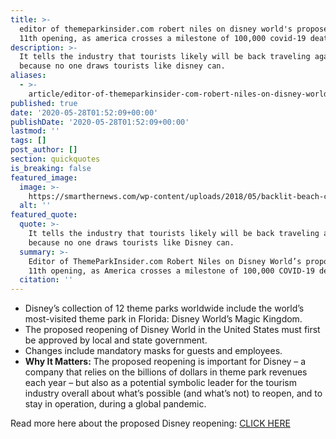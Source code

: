 ```yaml
---
title: >-
  editor of themeparkinsider.com robert niles on disney world's proposed july
  11th opening, as america crosses a milestone of 100,000 covid-19 deaths.
description: >-
  It tells the industry that tourists likely will be back traveling again soon
  because no one draws tourists like disney can.
aliases:
  - >-
    article/editor-of-themeparkinsider-com-robert-niles-on-disney-worlds-proposed-july-11th-opening-as-america-crosses-a-milestone-of-100000-covid-19-deaths/
published: true
date: '2020-05-28T01:52:09+00:00'
publishDate: '2020-05-28T01:52:09+00:00'
lastmod: ''
tags: []
post_author: []
section: quickquotes
is_breaking: false
featured_image:
  image: >-
    https://smarthernews.com/wp-content/uploads/2018/05/backlit-beach-children-9397001-scaled.jpg
  alt: ''
featured_quote:
  quote: >-
    It tells the industry that tourists likely will be back traveling again soon
    because no one draws tourists like Disney can.
  summary: >-
    Editor of ThemeParkInsider.com Robert Niles on Disney World’s proposed July
    11th opening, as America crosses a milestone of 100,000 COVID-19 deaths.
  citation: ''
---
```

*   Disney’s collection of 12 theme parks worldwide include the world’s most-visited theme park in Florida: Disney World’s Magic Kingdom.
*   The proposed reopening of Disney World in the United States must first be approved by local and state government.
*   Changes include mandatory masks for guests and employees.
*   **Why It Matters:** The proposed reopening is important for Disney – a company that relies on the billions of dollars in theme park revenues each year – but also as a potential symbolic leader for the tourism industry overall about what’s possible (and what’s not) to reopen, and to stay in operation, during a global pandemic.

Read more here about the proposed Disney reopening: [CLICK HERE](\"https://www.cnn.com/2020/05/27/media/disney-world-open-coronavirus/index.html\")